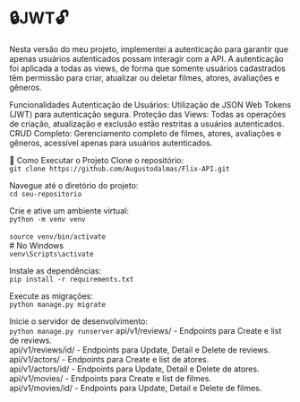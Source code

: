 # 🔒JWT🔓

Nesta versão do meu projeto, implementei a autenticação para garantir que apenas usuários autenticados possam interagir com a API. A autenticação foi aplicada a todas as views, de forma que somente usuários cadastrados têm permissão para criar, atualizar ou deletar filmes, atores, avaliações e gêneros.

Funcionalidades
Autenticação de Usuários: Utilização de JSON Web Tokens (JWT) para autenticação segura.
Proteção das Views: Todas as operações de criação, atualização e exclusão estão restritas a usuários autenticados.
CRUD Completo: Gerenciamento completo de filmes, atores, avaliações e gêneros, acessível apenas para usuários autenticados.

🚀 Como Executar o Projeto
Clone o repositório:<br>
```git clone https://github.com/Augustodalmas/Flix-API.git```

Navegue até o diretório do projeto:<br>
```cd seu-repositorio```

Crie e ative um ambiente virtual:<br>
```python -m venv venv```<br><br>
```source venv/bin/activate```<br> # No Windows<br> `venv\Scripts\activate`

Instale as dependências:<br>
```pip install -r requirements.txt```

Execute as migrações:<br>
```python manage.py migrate```

Inicie o servidor de desenvolvimento:<br>
```python manage.py runserver```
api/v1/reviews/ - Endpoints para Create e list de reviews.<br>
api/v1/reviews/id/ - Endpoints para Update, Detail e Delete de reviews.<br>
api/v1/actors/ - Endpoints para Create e list de atores.<br>
api/v1/actors/id/ - Endpoints para Update, Detail e Delete de atores.<br>
api/v1/movies/ - Endpoints para Create e list de filmes.<br>
api/v1/movies/id/ - Endpoints para Update, Detail e Delete de filmes.<br>
